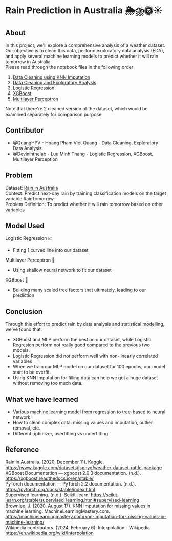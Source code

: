 # Rain Prediction in Australia 🌦️⛈️🌞☀️
## About
In this project, we'll explore a comprehensive analysis of a weather dataset.  
Our objective is to clean this data, perform exploratory data analysis (EDA), and apply several machine learning models to predict whether it will rain tomorrow in Australia.  
Please read through the notebook files in the following order
1. [Data Cleaning using KNN Imputation](https://github.com/QuangHPV/sc1015-project/blob/851919895fe7fc347156137609cc55bdbfa0d614/Data_Cleaning_KNN.ipynb)
2. [Data Cleaning and Exploratory Analysis](https://github.com/QuangHPV/sc1015-project/blob/851919895fe7fc347156137609cc55bdbfa0d614/Data_Cleaning_and_EDA.ipynb)
3. [Logistic Regression](https://github.com/QuangHPV/sc1015-project/blob/851919895fe7fc347156137609cc55bdbfa0d614/Logistic_Regression_Weather_AUS.ipynb)
4. [XGBoost](https://github.com/QuangHPV/sc1015-project/blob/851919895fe7fc347156137609cc55bdbfa0d614/XGBoost_Weather_AUS.ipynb)
5. [Multilayer Perceptron](https://github.com/QuangHPV/sc1015-project/blob/851919895fe7fc347156137609cc55bdbfa0d614/Multilayer_Perceptron.ipynb)

Note that there're 2 cleaned version of the dataset, which would be examined separately for comparison purpose.
## Contributor
* @QuangHPV - Hoang Pham Viet Quang - Data Cleaning, Exploratory Data Analysis
* @Devininthelab - Luu Minh Thang - Logistic Regression, XGBoost, Multilayer Perception

## Problem
Dataset: [Rain in Australia](https://www.kaggle.com/datasets/jsphyg/weather-dataset-rattle-package)  
Context: Predict next-day rain by training classification models on the target variable RainTomorrow.  
Problem Definition: To predict whether it will rain tomorrow based on other variables

## Model Used
Logistic Regression 📈
* Fitting 1 curved line into our dataset

Multilayer Perceptron 🤖
* Using shallow neural network to fit our dataset

XGBoost 🌳
* Building many scaled tree factors that ultimately, leading to our prediction

## Conclusion
Through this effort to predict rain by data analysis and statistical modelling, we've found that:
* XGBoost and MLP perform the best on our dataset, while Logistic Regresion perform not really good compared to the previous two models.
* Logistic Regression did not perform well with non-linearly correlated variables
* When we train our MLP model on our dataset for 100 epochs, our model start to be overfit.
* Using KNN Imputation for filling data can help we got a huge dataset without removing too much data.

## What we have learned
* Various machine learning model from regression to tree-based to neural network.
* How to clean complex data: missing values and imputation, outlier removal, etc.
* Different optimizer, overfitting vs underfitting.

## Reference
Rain in Australia. (2020, December 11). Kaggle. https://www.kaggle.com/datasets/jsphyg/weather-dataset-rattle-package  
XGBoost Documentation — xgboost 2.0.3 documentation. (n.d.). https://xgboost.readthedocs.io/en/stable/  
PyTorch documentation — PyTorch 2.2 documentation. (n.d.). https://pytorch.org/docs/stable/index.html  
Supervised learning. (n.d.). Scikit-learn. https://scikit-learn.org/stable/supervised_learning.html#supervised-learning  
Brownlee, J. (2020, August 17). KNN imputation for missing values in machine learning. MachineLearningMastery.com. https://machinelearningmastery.com/knn-imputation-for-missing-values-in-machine-learning/  
Wikipedia contributors. (2024, February 6). Interpolation - Wikipedia. https://en.wikipedia.org/wiki/Interpolation  
